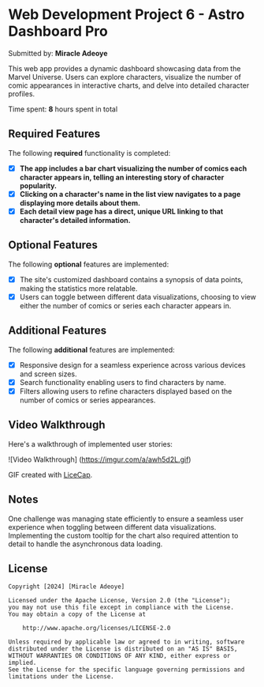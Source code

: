 # Web Development Project 6 - Astro Dashboard Pro

Submitted by: **Miracle Adeoye**

This web app provides a dynamic dashboard showcasing data from the Marvel Universe. Users can explore characters, visualize the number of comic appearances in interactive charts, and delve into detailed character profiles.

Time spent: **8** hours spent in total

## Required Features

The following **required** functionality is completed:

- [x] **The app includes a bar chart visualizing the number of comics each character appears in, telling an interesting story of character popularity.**
- [x] **Clicking on a character's name in the list view navigates to a page displaying more details about them.**
- [x] **Each detail view page has a direct, unique URL linking to that character's detailed information.**

## Optional Features

The following **optional** features are implemented:

- [x] The site's customized dashboard contains a synopsis of data points, making the statistics more relatable.
- [x] Users can toggle between different data visualizations, choosing to view either the number of comics or series each character appears in.

## Additional Features

The following **additional** features are implemented:

* [x] Responsive design for a seamless experience across various devices and screen sizes.
* [x] Search functionality enabling users to find characters by name.
* [x] Filters allowing users to refine characters displayed based on the number of comics or series appearances.

## Video Walkthrough

Here's a walkthrough of implemented user stories:

![Video Walkthrough] (https://imgur.com/a/awh5d2L.gif)

<!-- Replace this with whatever GIF tool you used! -->
GIF created with [LiceCap](http://www.cockos.com/licecap/).

## Notes

One challenge was managing state efficiently to ensure a seamless user experience when toggling between different data visualizations. Implementing the custom tooltip for the chart also required attention to detail to handle the asynchronous data loading.

## License

    Copyright [2024] [Miracle Adeoye]

    Licensed under the Apache License, Version 2.0 (the "License");
    you may not use this file except in compliance with the License.
    You may obtain a copy of the License at

        http://www.apache.org/licenses/LICENSE-2.0

    Unless required by applicable law or agreed to in writing, software
    distributed under the License is distributed on an "AS IS" BASIS,
    WITHOUT WARRANTIES OR CONDITIONS OF ANY KIND, either express or implied.
    See the License for the specific language governing permissions and
    limitations under the License.
